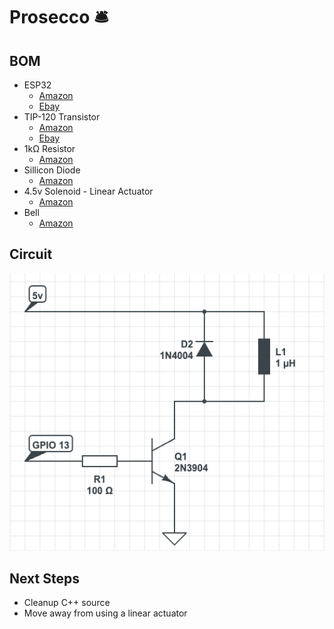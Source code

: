 # Prosecco 🛎
## BOM

- ESP32
  - [Amazon](https://www.amazon.co.uk/ESP-32S-Development-2-4GHz-Bluetooth-Antenna/dp/B071JR9WS9/ref=sr_1_3?crid=1Y8YRHLH52F6K&keywords=esp32&qid=1643370215&sprefix=esp32%2Caps%2C107&sr=8-3)
  - [Ebay](https://www.ebay.co.uk/itm/304315713521?epid=26034784049&_trkparms=ispr%3D1&hash=item46daa147f1:g:pNIAAOSw3Wldpx15&amdata=enc%3AAQAGAAACkPYe5NmHp%252B2JMhMi7yxGiTJkPrKr5t53CooMSQt2orsSzaVbXtmGxqmWnpn8RLN2q3PTxv63YHQXbvWrS0kGq4ZIjVmkLdxH7ltOut%252BPpYrod96HK2QW7wby6HmCw2IUppAdUblKDS6C%252FMdkNsrYNQcp%252BuGAjxuP4FP%252BRShmi3cjXcU4O0hzFkR6i465uMzCKQdy9TEvqn1HF7KIPPTmZZ7HBkBg1Cj4vKK7tEWX9dOVbkOLOStSLYuiDjPsqqPg%252BpdvkbqwqnRZp3c5fmtT%252FjwhRKIfKbYFf5sFHkrxw2y7sMP3q2k5cCEAlUWHQKxcaTBp%252FDe7hT%252FEKO3fLdQTY3XZU2HiAJea5oTVIRB6chorBRmyAjp%252FXg5ECKDXVMJnSv2uZtqqfvyadwM7bPSpeWYgKPpGw0qFlp5M4FVhgvN%252FvRh3bwnIv1SAUmMB0BKO1x5HYaToQFIkMttNCghHmH8R%252BVuCGAj7PZTVuTEit8QUQ951o8dcQqdesc3hgKU%252BVu9Jsask1G8gtVtvhUU0OeNI5EO%252BJ1R3tKBlDTkDTqMhRvL6DZ6vDFjCtYO%252F%252FIyJTbXqsTmWhcZB%252FePRFAV%252BiIh%252FR3%252F%252B2ogyI%252BLhavDTthaIPJnxrvvHQRzoM6Ohz0byQcEEr7ZURvk1GLCQsLauS4nA1mwR%252BEqmqvetD7dn%252FpSNvyruLVPzcB0vFkX%252FHsxDgF4mcnIWFBalcHH3y%252B2KqIWloHeEZsxzDXCgjiRQFZRpOJfvbw90Mi47RamT7muBvc4a1Ck4KO%252Bu%252BQb5xO5AMBGp6z8gkuRD4fq9fOdX%252BjYpmrb9ERL4qFjqQf616USeaLKh5Dvnj3Ef81nli5nOsUN6LYP%252FIooIVbM9jw0U2oyS%7Cclp%3A2334524%7Ctkp%3ABFBM3uCDiNRf)
- TIP-120 Transistor
  - [Amazon](https://www.amazon.co.uk/Youmile-Darlington-Bipolar-Transistor-Resistors/dp/B08219LWK3/ref=sr_1_5?crid=3N48N4B1OLX7Y&keywords=tip+120+transistor&qid=1643370357&sprefix=tip+120%2Caps%2C93&sr=8-5)
  - [Ebay](https://www.ebay.co.uk/itm/291276017269?chn=ps&mkevt=1&mkcid=28)
- 1kΩ Resistor
  - [Amazon](https://www.amazon.co.uk/1K-Resistors-50-Pack-Electronics/dp/B00JGUE0L0/ref=sr_1_5?crid=1K3D20RCALIKZ&keywords=1k+resistor&qid=1643370389&sprefix=1k+res%2Caps%2C105&sr=8-5)
- Sillicon Diode
  - [Amazon](https://www.amazon.co.uk/Projects-General-Purpose-Silicon-Rectifiers/dp/B08JQPP56P/ref=sr_1_6?crid=H6XA2FHEAO2P&keywords=1n4004&qid=1643370430&sprefix=1n4004%2Caps%2C96&sr=8-6)
- 4.5v Solenoid - Linear Actuator
  - [Amazon](https://www.amazon.co.uk/Solenoid-Electromagnet-Saim-Actuator-Linear/dp/B079JWM5Q7/ref=sr_1_5?crid=J5JBUHMH55IZ&keywords=4.5v+solenoid&qid=1643370196&sprefix=4.5v+solenoid%2Caps%2C103&sr=8-5)
- Bell
  - [Amazon](https://www.amazon.co.uk/Reception-Antique-Restaurants-Hospitals-Warehouses/dp/B09LVJY5C1/ref=sr_1_9?crid=1K7UX4VIKS1J4&keywords=reception+bell&qid=1643370163&refinements=p_76%3A419158031&rnid=419157031&rps=1&sprefix=reception+be%2Caps%2C109&sr=8-9)
## Circuit

![Circuit Diagram](/design/circuit.png)


## Next Steps

- Cleanup C++ source
- Move away from using a linear actuator